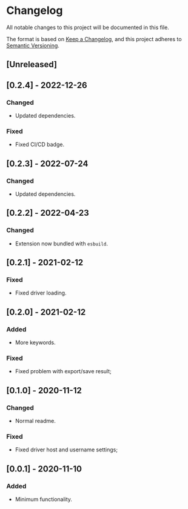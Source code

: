 # Changelog

All notable changes to this project will be documented in this file.

The format is based on [Keep a Changelog](https://keepachangelog.com/en/1.0.0/),
and this project adheres to [Semantic Versioning](https://semver.org/spec/v2.0.0.html).

## [Unreleased]

## [0.2.4] - 2022-12-26

### Changed

- Updated dependencies.

### Fixed

- Fixed CI/CD badge.

## [0.2.3] - 2022-07-24

### Changed

- Updated dependencies.

## [0.2.2] - 2022-04-23

### Changed

- Extension now bundled with `esbuild`.

## [0.2.1] - 2021-02-12

### Fixed

- Fixed driver loading.

## [0.2.0] - 2021-02-12

### Added

- More keywords.

### Fixed

- Fixed problem with export/save result;

## [0.1.0] - 2020-11-12

### Changed

- Normal readme.

### Fixed

- Fixed driver host and username settings;

## [0.0.1] - 2020-11-10

### Added

- Minimum functionality.
